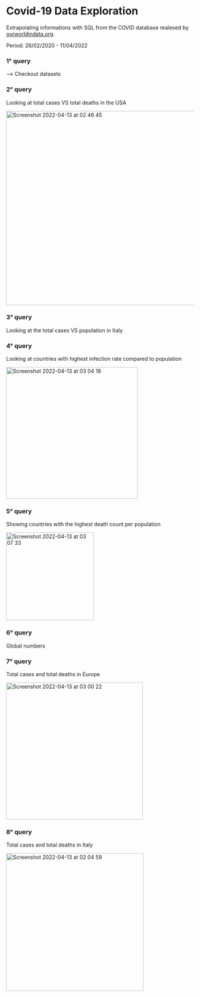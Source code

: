 # Covid-19 Data Exploration

Extrapolating informations with SQL from the COVID database realesed by [ourworldindata.org](https://ourworldindata.org/explorers/coronavirus-data-explorer?zoomToSelection=true&facet=none&uniformYAxis=0&pickerSort=asc&pickerMetric=location&Metric=Confirmed+deaths&Interval=7-day+rolling+average&Relative+to+Population=true&Color+by+test+positivity=false&country=USA~GBR~CAN~DEU~ITA~IND).

Period: 26/02/2020 - 11/04/2022

### 1° query

--> Checkout datasets

### 2° query

Looking at total cases VS total deaths in the USA

<img width="520" alt="Screenshot 2022-04-13 at 02 46 45" src="https://user-images.githubusercontent.com/95365607/163077360-741a742f-32ca-4865-939b-613b4a03d04a.png">

### 3° query

Looking at the total cases VS population in Italy



### 4° query

Looking at countries with highest infection rate compared to population

<img width="353" alt="Screenshot 2022-04-13 at 03 04 18" src="https://user-images.githubusercontent.com/95365607/163078875-62cb340e-9a88-46ec-9561-7aaa95319769.png">


### 5° query

Showing countries with the highest death count per population

<img width="235" alt="Screenshot 2022-04-13 at 03 07 33" src="https://user-images.githubusercontent.com/95365607/163079157-1a705073-2f63-40a3-abc1-a8dc410f7d57.png">

### 6° query

Global numbers


### 7° query

Total cases and total deaths in Europe

<img width="367" alt="Screenshot 2022-04-13 at 03 00 22" src="https://user-images.githubusercontent.com/95365607/163078478-fba7cde2-5275-4922-b88f-4430c5c2882e.png">


### 8° query 

Total cases and total deaths in Italy

<img width="369" alt="Screenshot 2022-04-13 at 02 04 59" src="https://user-images.githubusercontent.com/95365607/163074120-6120930a-826f-44c6-b742-47d41deed4f1.png">

